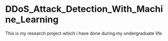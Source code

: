 # DDoS_Attack_Detection_With_Machine_Learning

This is my research project which i have done during my undergraduate life.
